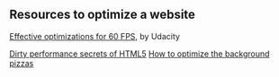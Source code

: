 ## Resources to optimize a website

[Effective optimizations for 60 FPS](https://github.com/udacity/fend-office-hours/tree/master/Web%20Optimization/Effective%20Optimizations%20for%2060%20FPS), by Udacity

<a href="https://www.youtube.com/watch?v=t8x40JXUeWA" target="_blank">
Dirty performance secrets of HTML5</a>

<a href="https://discussions.udacity.com/t/project-4-how-do-i-optimize-the-background-pizzas-for-loop/36302" target="_blank">
How to optimize the background pizzas</a>
